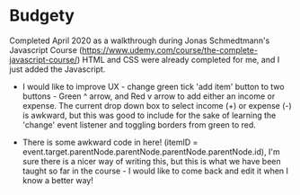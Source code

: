# Budgety

Completed April 2020 as a walkthrough during Jonas Schmedtmann's Javascript Course (https://www.udemy.com/course/the-complete-javascript-course/)
HTML and CSS were already completed for me, and I just added the Javascript.  

- I would like to improve UX - change green tick 'add item' button to two buttons - Green ^ arrow, and Red v arrow to add either an income or expense.
  The current drop down box to select income (+) or expense (-) is awkward, but this was good to include for the sake of learning the 'change' event listener and toggling borders from green to red.
  
- There is some awkward code in here!  (itemID = event.target.parentNode.parentNode.parentNode.parentNode.id), I'm sure there is a nicer way of writing this, but this is what we have been taught so far in the course - I would like to come back and edit it when I know a better way!
